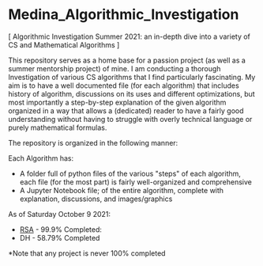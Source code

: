# Medina_Algorithmic_Investigation
[ Algorithmic Investigation Summer 2021: an in-depth dive into a variety of CS and Mathematical Algorithms ] 


This repository serves as a home base for a passion project (as well as a summer mentorship project) of mine. I am conducting a  thorough
Investigation of various CS algorithms that I find particularly fascinating. My aim is to have a well documented file (for each algorithm)
that includes history of algorithm, discussions on its uses and different optimizations, but most importantly a step-by-step explanation 
of the given algorithm organized in a way that allows a (dedicated) reader to have a fairly good understanding without having to struggle 
with overly technical language or purely mathematical formulas.


The repository is organized in the following manner:

Each Algorithm has:
- A folder full of python files of the various "steps" of each algorithm, each file (for the most part) is fairly well-organized and comprehensive
- A Jupyter Notebook file; of the entire algorithm, complete with explanation, discussions, and images/graphics


As of Saturday October 9 2021:

- [RSA](https://github.com/SofALof/Medina_Algorithmic_Investigation/blob/master/RSA_Algorithm.ipynb) - 99.9% Completed: 
- DH - 58.79% Completed


*Note that any project is never 100% completed
